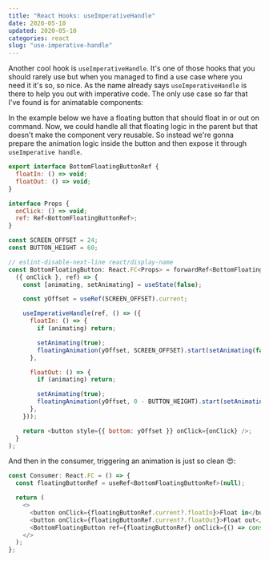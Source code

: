 ```yaml
---
title: "React Hooks: useImperativeHandle"
date: 2020-05-10
updated: 2020-05-10
categories: react
slug: "use-imperative-handle"
---
```


Another cool hook is `useImperativeHandle`. It's one of those hooks that you should rarely use but when you managed to find a use case where you need it it's so, so nice. As the name already says `useImperativeHandle` is there to help you out with imperative code. The only use case so far that I've found is for animatable components:

In the example below we have a floating button that should float in or out on command. Now, we could handle all that floating logic in the parent but that doesn't make the component very reusable. So instead we're gonna prepare the animation logic inside the button and then expose it through `useImperative handle`.


```js
export interface BottomFloatingButtonRef {
  floatIn: () => void;
  floatOut: () => void;
}

interface Props {
  onClick: () => void;
  ref: Ref<BottomFloatingButtonRef>;
}

const SCREEN_OFFSET = 24;
const BUTTON_HEIGHT = 60;

// eslint-disable-next-line react/display-name
const BottomFloatingButton: React.FC<Props> = forwardRef<BottomFloatingButtonRef, Props>(
  ({ onClick }, ref) => {
    const [animating, setAnimating] = useState(false);

    const yOffset = useRef(SCREEN_OFFSET).current;

    useImperativeHandle(ref, () => ({
      floatIn: () => {
        if (animating) return;

        setAnimating(true);
        floatingAnimation(yOffset, SCREEN_OFFSET).start(setAnimating(false));
      },

      floatOut: () => {
        if (animating) return;

        setAnimating(true);
        floatingAnimation(yOffset, 0 - BUTTON_HEIGHT).start(setAnimating(false));
      },
    }));

    return <button style={{ bottom: yOffset }} onClick={onClick} />;
  }
);
```

And then in the consumer, triggering an animation is just so clean 😍:

```js
const Consumer: React.FC = () => {
  const floatingButtonRef = useRef<BottomFloatingButtonRef>(null);

  return (
    <>
      <button onClick={floatingButtonRef.current?.floatIn}>Float in</button>
      <button onClick={floatingButtonRef.current?.floatOut}>Float out</button>
      <BottomFloatingButton ref={floatingButtonRef} onClick={() => console.log('floaty float')} />
    </>
  );
};
```
